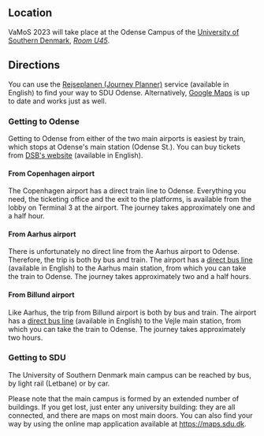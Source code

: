 ## Location

VaMoS 2023 will take place at the Odense Campus of the [University of Southern
Denmark](http://www.sdu.dk/en/), [*Room
U45*](https://clients.mapsindoors.com/sdu/573f26e4bc1f571b08094312/details/563cb929423b7d0540c9a4d1).

## Directions

You can use the [Rejseplanen (Journey
Planner)](https://www.rejseplanen.dk/webapp/?language=en_EN) service (available
in English) to find your way to SDU Odense. Alternatively, [Google
Maps](https://www.google.com/maps) is up to date and works just as well.

### Getting to Odense

Getting to Odense from either of the two main airports is easiest by train,
which stops at Odense's main station (Odense St.). You can buy tickets from
[DSB's website](https://www.dsb.dk/en/) (available in English).

#### From Copenhagen airport

The Copenhagen airport has a direct train line to Odense. Everything you need,
the ticketing office and the exit to the platforms, is available from the lobby
on Terminal 3 at the airport. The journey takes approximately one and a half
hour.

#### From Aarhus airport

There is unfortunately no direct line from the Aarhus airport to Odense.
Therefore, the trip is both by bus and train. The airport has a [direct bus
line](https://www.aar.dk/en/to-and-from-aar/) (available in English) to the
Aarhus main station, from which you can take the train to Odense. The journey
takes approximately two and a half hours.

#### From Billund airport

Like Aarhus, the trip from Billund airport is both by bus and train. The airport
has a [direct bus
line](https://www.bll.dk/en/parking-and-transport/to-and-from-the-airport/busser/)
(available in English) to the Vejle main station, from which you can take the
train to Odense. The journey takes approximately two hours.

### Getting to SDU

The University of Southern Denmark main campus can be reached by bus, by light
rail (Letbane) or by car.

Please note that the main campus is formed by an extended number of buildings.
If you get lost, just enter any university building: they are all connected, and
there are maps on most main doors. You can also find your way by using the
online map application available at <a target="_blank"
href="https://maps.sdu.dk">https://maps.sdu.dk</a>.

<!-- #### By Bus -->

<!-- If you are planning to use the public transportation system, there is a direct -->
<!-- bus (lines 41, 42, and 44) from the centre of Odense (where the train/bus -->
<!-- station is) to the University running at least every 30 minutes. The ride takes -->
<!-- about 25 minutes. -->

<!-- Directions from the bus stop of the University Campus (<a target="_blank" -->
<!-- href="https://clients.mapsindoors.com/sdu/573f26e4bc1f571b08094312/route/destination/592581bc27398b0b1c46dc56">click -->
<!-- here to see an interactive map of the path</a>): -->

<!-- #### By Light Rail (Letbane) -->

<!-- TODO: Mention that it's not circular -->

<!-- #### By Car -->

<!-- If you are planning to use the car, we advise you to use the parking spaces at -->
<!-- Fioniavej (P West) instead of the parking lot near the Swimming Pool/Cortex Park -->
<!-- (P East). There are far more parking spaces available at Fioniavej (<a -->
<!-- target="_blank" -->
<!-- href="https://www.sdu.dk/da/service/vejviser/odense/p-regler_campusvej">click -->
<!-- here for updates on the ongoing works and available parking areas</a>). -->

<!-- To reach Room O100 from the P East, please follow the instructions above, as the -->
<!-- bus stop inside P East (<a target="_blank" -->
<!-- href="https://clients.mapsindoors.com/sdu/573f26e4bc1f571b08094312/route/destination/592581bc27398b0b1c46dc56">click -->
<!-- here to see an interactive map of the path</a>). -->

<!-- ### Map -->

<!-- <p> -->
<!--   <div class="center-block"> -->
<!--     <a href="/map_full" target="_blank"><img src="/assets/images/map.png" alt=""></a> -->
<!--     <div class="text-center">Click on the map to see it in full resolution.</div> -->
<!--   </div> -->
<!-- </p> -->
